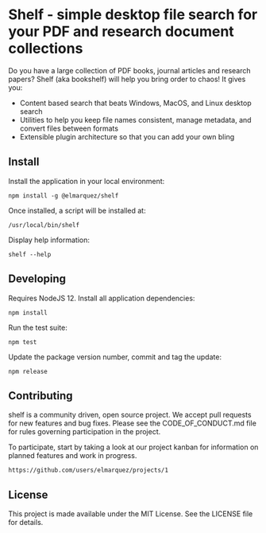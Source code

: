 Shelf - simple desktop file search for your PDF and research document collections
=================================================================================

Do you have a large collection of PDF books, journal articles and research papers?
Shelf (aka bookshelf) will help you bring order to chaos! It gives you:

- Content based search that beats Windows, MacOS, and Linux desktop search 
- Utilities to help you keep file names consistent, manage metadata, and convert files between formats
- Extensible plugin architecture so that you can add your own bling


## Install

Install the application in your local environment:

    npm install -g @elmarquez/shelf

Once installed, a script will be installed at:

    /usr/local/bin/shelf

Display help information:

    shelf --help


## Developing

Requires NodeJS 12. Install all application dependencies:

    npm install

Run the test suite:

    npm test

Update the package version number, commit and tag the update:

    npm release


## Contributing

shelf is a community driven, open source project. We accept pull requests for
new features and bug fixes. Please see the CODE_OF_CONDUCT.md file for rules
governing participation in the project.

To participate, start by taking a look at our project kanban for information on
planned features and work in progress.

    https://github.com/users/elmarquez/projects/1


## License

This project is made available under the MIT License. See the LICENSE file for
details.
